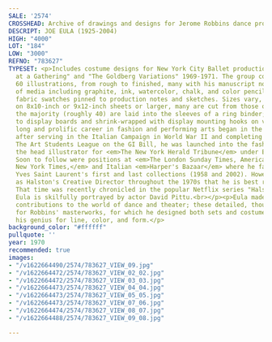 ```yaml
---
SALE: '2574'
CROSSHEAD: Archive of drawings and designs for Jerome Robbins dance productions.
DESCRIPT: JOE EULA (1925-2004)
HIGH: "4000"
LOT: "184"
LOW: "3000"
REFNO: "783627"
TYPESET: <p>Includes costume designs for New York City Ballet productions "Dances
  at a Gathering" and "The Goldberg Variations" 1969-1971. The group comprises over
  60 illustrations, from rough to finished, many with his manuscript notes, in a number
  of media including graphite, ink, watercolor, chalk, and color pencil. Some contain
  fabric swatches pinned to production notes and sketches. Sizes vary, but many most
  on 8x10-inch or 9x12-inch sheets or larger, many are cut from those or larger sheets;
  the majority (roughly 40) are laid into the sleeves of a ring binder; 13 are mounted
  to display boards and shrink-wrapped with display mounting hooks on verso.<br><br>Eula's
  long and prolific career in fashion and performing arts began in the 1950s where,
  after serving in the Italian Campaign in World War II and completing studies at
  The Art Students League on the GI Bill, he was launched into the fashion world as
  the head illustrator for <em>The New York Herald Tribune</em> under Eugenia Sheppard.
  Soon to follow were positions at <em>The London Sunday Times, American Vogue, The
  New York Times,</em> and Italian <em>Harper's Bazaar</em> where he famously covered
  Yves Saint Laurent's first and last collections (1958 and 2002). However, it is
  as Halston's Creative Director throughout the 1970s that he is best remembered.
  That time was recently chronicled in the popular Netflix series "Halston" in which
  Eula is skilfully portrayed by actor David Pittu.<br></p><p>Eula made considerable
  contributions to the world of dance and theater; these detailed, thoughtful designs
  for Robbins' masterworks, for which he designed both sets and costumes, exemplify
  his genius for line, color, and form.</p>
background_color: "#ffffff"
pullquote: ''
year: 1970
recommended: true
images:
- "/v1622664490/2574/783627_VIEW_09.jpg"
- "/v1622664472/2574/783627_VIEW_02_02.jpg"
- "/v1622664472/2574/783627_VIEW_03_03.jpg"
- "/v1622664473/2574/783627_VIEW_04_04.jpg"
- "/v1622664473/2574/783627_VIEW_05_05.jpg"
- "/v1622664473/2574/783627_VIEW_07_06.jpg"
- "/v1622664474/2574/783627_VIEW_08_07.jpg"
- "/v1622664488/2574/783627_VIEW_09_08.jpg"

---
```


